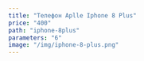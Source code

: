 ```yaml
---
title: "Телефон Aplle Iphone 8 Plus"
price: "400"
path: "iphone-8plus"
parameters: "6"
image: "/img/iphone-8-plus.png"
---
```


